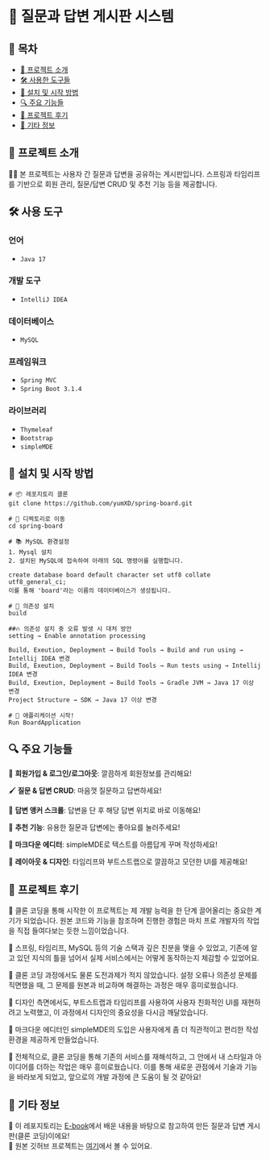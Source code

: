 # 🚀 질문과 답변 게시판 시스템

## 🌟 목차

- [🎉 프로젝트 소개](#-프로젝트-소개)
- [🛠 사용한 도구들](#-사용-기술)
- [🚗 설치 및 시작 방법](#-설치-및-실행-방법)
- [🔍 주요 기능들](#-기능-설명)
- [💭 프로젝트 후기](#-프로젝트-후기)
- [📄 기타 정보](#-기타-정보)

## 🎉 프로젝트 소개

👩‍💻 본 프로젝트는 사용자 간 질문과 답변을 공유하는 게시판입니다. 스프링과 타임리프를 기반으로 회원 관리, 질문/답변 CRUD 및 추천 기능 등을 제공합니다.

## 🛠 사용 도구

### 언어

- `Java 17`

### 개발 도구

- `IntelliJ IDEA`

### 데이터베이스

- `MySQL`

### 프레임워크

- `Spring MVC`
- `Spring Boot 3.1.4`

### 라이브러리

- `Thymeleaf`
- `Bootstrap`
- `simpleMDE`

## 🚗 설치 및 시작 방법

```plaintext
# 📦 레포지토리 클론
git clone https://github.com/yumXD/spring-board.git

# 📂 디렉토리로 이동
cd spring-board

# 📚 MySQL 환경설정
1. Mysql 설치
2. 설치된 MySQL에 접속하여 아래의 SQL 명령어를 실행합니다.

create database board default character set utf8 collate utf8_general_ci;
이를 통해 'board'라는 이름의 데이터베이스가 생성됩니다.

# 🚀 의존성 설치
build

##🔥 의존성 설치 중 오류 발생 시 대처 방안
setting → Enable annotation processing

Build, Exeution, Deployment → Build Tools → Build and run using → Intellij IDEA 변경
Build, Exeution, Deployment → Build Tools → Run tests using → Intellij IDEA 변경
Build, Exeution, Deployment → Build Tools → Gradle JVM → Java 17 이상 변경
Project Structure → SDK → Java 17 이상 변경

# 🎉 애플리케이션 시작!
Run BoardApplication
```

## 🔍 주요 기능들

📝 **회원가입 & 로그인/로그아웃**: 깔끔하게 회원정보를 관리해요!

🖌 **질문 & 답변 CRUD**: 마음껏 질문하고 답변하세요!

💬 **답변 앵커 스크롤**: 답변을 단 후 해당 답변 위치로 바로 이동해요!

💖 **추천 기능**: 유용한 질문과 답변에는 좋아요를 눌러주세요!

📝 **마크다운 에디터**: simpleMDE로 텍스트를 아름답게 꾸며 작성하세요!

🎨 **레이아웃 & 디자인**: 타임리프와 부트스트랩으로 깔끔하고 모던한 UI를 제공해요!

## 💭 프로젝트 후기

🎯 클론 코딩을 통해 시작한 이 프로젝트는 제 개발 능력을 한 단계 끌어올리는 중요한 계기가 되었습니다. 원본 코드와 기능을 참조하며 진행한 경험은 마치 프로 개발자의 작업을 직접 들여다보는 듯한 느낌이었습니다.

🚀 스프링, 타임리프, MySQL 등의 기술 스택과 깊은 친분을 맺을 수 있었고, 기존에 알고 있던 지식의 틀을 넘어서 실제 서비스에서는 어떻게 동작하는지 체감할 수 있었어요.

🔧 클론 코딩 과정에서도 물론 도전과제가 적지 않았습니다. 설정 오류나 의존성 문제를 직면했을 때, 그 문제를 원본과 비교하며 해결하는 과정은 매우 흥미로웠습니다.

🎨 디자인 측면에서도, 부트스트랩과 타임리프를 사용하여 사용자 친화적인 UI를 재현하려고 노력했고, 이 과정에서 디자인의 중요성을 다시금 깨달았습니다.

📝 마크다운 에디터인 simpleMDE의 도입은 사용자에게 좀 더 직관적이고 편리한 작성 환경을 제공하게 만들었습니다.

🤝 전체적으로, 클론 코딩을 통해 기존의 서비스를 재해석하고, 그 안에서 내 스타일과 아이디어를 더하는 작업은 매우 흥미로웠습니다. 이를 통해 새로운 관점에서 기술과 기능을 바라보게 되었고, 앞으로의 개발 과정에 큰 도움이 될 것 같아요!

## 📄 기타 정보

📘 이 레포지토리는 [E-book](https://wikidocs.net/book/7601)에서 배운 내용을 바탕으로 참고하여 만든 질문과 답변 게시판(클론 코딩)이에요!
<br>
📘 원본 깃허브 프로젝트는 [여기](https://github.com/pahkey/sbb3)에서 볼 수 있어요.
